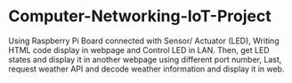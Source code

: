 # Computer-Networking-IoT-Project
Using Raspberry Pi Board connected with Sensor/ Actuator (LED), Writing HTML code display in webpage and Control LED in LAN. Then, get LED states and display it in another webpage using different port number, Last, request weather API and decode weather information and display it in web.
